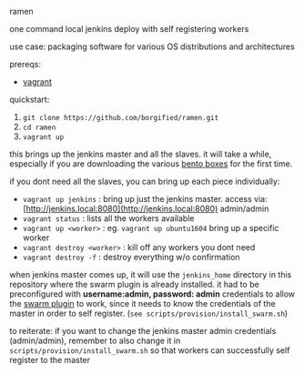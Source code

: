 ramen

one command local jenkins deploy with self registering workers

use case: packaging software for various OS distributions and architectures

prereqs:
 - [vagrant](https://vagrantup.com)

quickstart:

1. `git clone https://github.com/borgified/ramen.git`
2. `cd ramen`
3. `vagrant up`

this brings up the jenkins master and all the slaves. it will take a while, especially if you are downloading the various [bento boxes](https://app.vagrantup.com/bento/) for the first time.


if you dont need all the slaves, you can bring up each piece individually:
  - `vagrant up jenkins` : bring up just the jenkins master. access via: [http://jenkins.local:8080](http://jenkins.local:8080) admin/admin
  - `vagrant status` : lists all the workers available
  - `vagrant up <worker>` : eg. `vagrant up ubuntu1604` bring up a specific worker
  - `vagrant destroy <worker>` : kill off any workers you dont need
  - `vagrant destroy -f` : destroy everything w/o confirmation


when jenkins master comes up, it will use the `jenkins_home` directory in this repository where the swarm plugin is already installed. it had to be preconfigured with __username:admin, password: admin__ credentials to allow the [swarm plugin](https://wiki.jenkins.io/display/JENKINS/Swarm+Plugin) to work, since it needs to know the credentials of the master in order to self register. (`see scripts/provision/install_swarm.sh`)

to reiterate: if you want to change the jenkins master admin credentials (admin/admin), remember to also change it in `scripts/provision/install_swarm.sh` so that workers can successfully self register to the master

